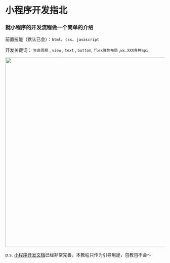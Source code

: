 # 小程序开发指北

### 就小程序的开发流程做一个简单的介绍

前置技能（默认已会）：`html`、`css`、`javascript`

开发关键词： `生命周期` , `view` , `text` , `button`, `flex弹性布局` ,`wx.XXX各种api`

<image src="./assets/tired.jpg" width="600"></image>

p.s. [小程序开发文档](https://developers.weixin.qq.com/miniprogram/dev/index.html?t=2018614)已经非常完善，本教程只作为引导用途，包教包不会～